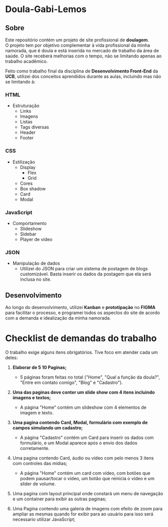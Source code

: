 # Doula-Gabi-Lemos
## Sobre
Este repositório contém um projeto de site profissional de **doulagem**.  
O projeto tem por objetivo complementar à vida profissional da minha namorada, que é doula e está inserida no mercado de trabalho da área de saúde. O site receberá melhorias com o tempo, não se limitando apenas ao trabalho acadêmico.   

Feito como trabalho final da disciplina de **Desenvolvimento Front-End** da **UCB**, utilizei dos conceitos aprendidos durante as aulas, incluindo mas não se limitando à:
### HTML
- Estruturação
    - Links
    - Imagens
    - Listas
    - Tags diversas
    - Header
    - Footer
### CSS
- Estilização
    - Display
        - Flex
        - Grid
    - Cores
    - Box shadow
    - Card
    - Modal
### JavaScript
- Comportamento
    - Slideshow
    - Sidebar
    - Player de vídeo
### JSON
- Manipulação de dados
    - Utilizei do JSON para criar um sistema de postagem de blogs customizável. Basta inserir os dados da postagem que ela será inclusa no site.

## Desenvolvimento
Ao longo do desenvolvimento, utilizei **Kanban** e **prototipação** no **FIGMA** para facilitar o processo, e programei todos os aspectos do site de acordo com a demanda e idealização da minha namorada.

# Checklist de demandas do trabalho
O trabalho exige alguns itens obrigatórios. Tive foco em atender cada um deles:  

1. **Elaborar de 5 10 Paginas;**
    - 5 páginas foram feitas no total ("Home", "Qual a função da doula?", "Entre em contato comigo", "Blog" e "Cadastro").  

2. **Uma das paginas deve conter um slide show com 4 itens incluindo imagens e textos;**
    - A página "Home" contém um slideshow com 4 elementos de imagem e texto.  

3. **Uma pagina contendo Card, Modal, formulário com exemplo de campos simulando um cadastro;**
    - A página "Cadastro" contém um Card para inserir os dados com formulário, e um Modal aparece após o envio dos dados corretamente.  

4. Uma pagina contendo Card, áudio ou vídeo com pelo menos 3 itens com controles das mídias;
    - A página "Home" contém um card com vídeo, com botões que podem pausar/tocar o vídeo, um botão que reinicia o vídeo e um slider de volume.
    
5. Uma pagina com layout principal onde constará um menu de navegação e um container para exibir as outras paginas;
6. Uma Pagina contendo uma galeria de imagens com efeito de zoom para ampliar as mesmas quando for exibir para ao usuário para isso será necessario utilizar JavaScript;

